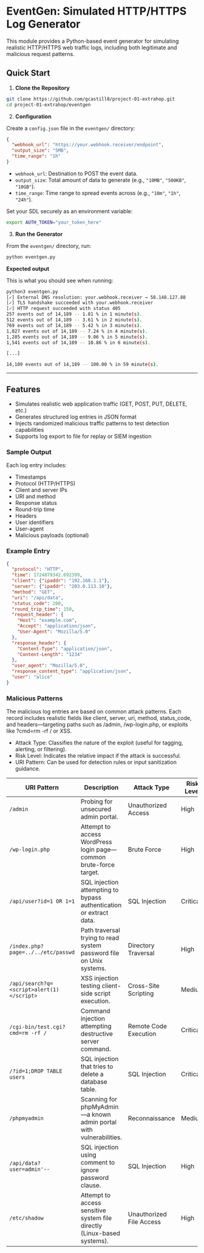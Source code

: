 # EventGen: Simulated HTTP/HTTPS Log Generator

This module provides a Python-based event generator for simulating realistic HTTP/HTTPS web traffic logs, including both legitimate and malicious request patterns.

## Quick Start

1. **Clone the Repository**

```bash
git clone https://github.com/gcastill0/project-01-extrahop.git
cd project-01-extrahop/eventgen
```

2. **Configuration**

Create a `config.json` file in the `eventgen/` directory:

```json
{
  "webhook_url": "https://your.webhook.receiver/endpoint",
  "output_size": "5MB",
  "time_range": "1h"
}
```

- `webhook_url`: Destination to POST the event data.
- `output_size`: Total amount of data to generate (e.g., `"10MB"`, `"500KB"`, `"10GB"`).
- `time_range`: Time range to spread events across (e.g., `"10m"`, `"1h"`, `"24h"`).

Set your SDL securely as an environment variable:

```bash
export AUTH_TOKEN="your_token_here"
```

3. **Run the Generator**

From the `eventgen/` directory, run:

```bash
python eventgen.py
```

**Expected output**

This is what you should see when running:

```bash
python3 eventgen.py 
[✓] External DNS resolution: your.webhook.receiver → 58.148.127.88
[✓] TLS handshake succeeded with your.webhook.receiver
[✓] HTTP request succeeded with status 405
257 events out of 14,189 -- 1.81 % in 1 minute(s).
512 events out of 14,189 -- 3.61 % in 2 minute(s).
769 events out of 14,189 -- 5.42 % in 3 minute(s).
1,027 events out of 14,189 -- 7.24 % in 4 minute(s).
1,285 events out of 14,189 -- 9.06 % in 5 minute(s).
1,541 events out of 14,189 -- 10.86 % in 6 minute(s).

[...]

14,189 events out of 14,189 -- 100.00 % in 59 minute(s).
```

---

## Features

- Simulates realistic web application traffic (GET, POST, PUT, DELETE, etc.)
- Generates structured log entries in JSON format
- Injects randomized malicious traffic patterns to test detection capabilities
- Supports log export to file for replay or SIEM ingestion

### Sample Output

Each log entry includes:

- Timestamps
- Protocol (HTTP/HTTPS)
- Client and server IPs
- URI and method
- Response status
- Round-trip time
- Headers
- User identifiers
- User-agent
- Malicious payloads (optional)

### Example Entry

```json
{
  "protocol": "HTTP",
  "time": 1724879342.692399,
  "client": {"ipaddr": "192.168.1.1"},
  "server": {"ipaddr": "203.0.113.10"},
  "method": "GET",
  "uri": "/api/data",
  "status_code": 200,
  "round_trip_time": 150,
  "request_header": {
    "Host": "example.com",
    "Accept": "application/json",
    "User-Agent": "Mozilla/5.0"
  },
  "response_header": {
    "Content-Type": "application/json",
    "Content-Length": "1234"
  },
  "user_agent": "Mozilla/5.0",
  "response_content_type": "application/json",
  "user": "alice"
}
```
### Malicious Patterns

The malicious log entries are based on common attack patterns. Each record includes realistic fields like client, server, uri, method, status_code, and headers—targeting paths such as /admin, /wp-login.php, or exploits like ?cmd=rm -rf / or XSS.

 - Attack Type: Classifies the nature of the exploit (useful for tagging, alerting, or filtering).
 - Risk Level: Indicates the relative impact if the attack is successful.
 - URI Pattern: Can be used for detection rules or input sanitization guidance.

| URI Pattern                         | Description                                                                 | Attack Type             | Risk Level |
|-------------------------------------|-----------------------------------------------------------------------------|--------------------------|------------|
| `/admin`                            | Probing for unsecured admin portal.                                         | Unauthorized Access      | High       |
| `/wp-login.php`                     | Attempt to access WordPress login page—common brute-force target.          | Brute Force              | High       |
| `/api/user?id=1 OR 1=1`            | SQL injection attempting to bypass authentication or extract data.         | SQL Injection            | Critical   |
| `/index.php?page=../../etc/passwd` | Path traversal trying to read system password file on Unix systems.        | Directory Traversal      | High       |
| `/api/search?q=<script>alert(1)</script>` | XSS injection testing client-side script execution.                 | Cross-Site Scripting     | Medium     |
| `/cgi-bin/test.cgi?cmd=rm -rf /`   | Command injection attempting destructive server command.                   | Remote Code Execution    | Critical   |
| `/?id=1;DROP TABLE users`          | SQL injection that tries to delete a database table.                       | SQL Injection            | Critical   |
| `/phpmyadmin`                      | Scanning for phpMyAdmin—a known admin portal with vulnerabilities.         | Reconnaissance           | Medium     |
| `/api/data?user=admin'--`          | SQL injection using comment to ignore password clause.                     | SQL Injection            | High       |
| `/etc/shadow`                      | Attempt to access sensitive system file directly (Linux-based systems).    | Unauthorized File Access | High       |

